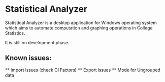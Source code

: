 Statistical Analyzer
====================

Statistical Analyzer is a desktop application for Windows operating system which aims to automate computation and graphing operations in College Statistics.

It is still on development phase.

Known issues:
-------------
** Import issues (check CI Factors)
** Export issues
** Mode for Ungrouped data
